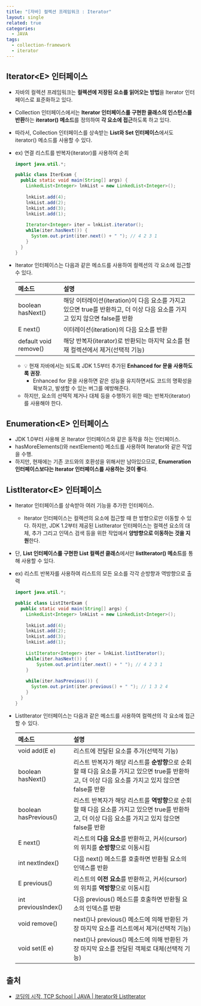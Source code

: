 ```yaml
---
title: "[자바] 컬렉션 프레임워크 : Iterator"
layout: single
related: true
categories:
  - JAVA
tags:
  - collection-framework
  - iterator
---
```


## Iterator\<E> 인터페이스
- 자바의 컬렉션 프레임워크는 **컬렉션에 저장된 요소를 읽어오는 방법**을 Iterator 인터페이스로 표준화하고 있다.
- Collection 인터페이스에서는 **Iterator 인터페이스를 구현한 클래스의 인스턴스를 반환**하는 **iterator() 메소드**를 정의하여 **각 요소에 접근**하도록 하고 있다.
- 따라서, Collection 인터페이스를 상속받는 **List와 Set 인터페이스**에서도 iterator() 메소드를 사용할 수 있다.

- ex) 연결 리스트를 반복자(iterator)를 사용하여 순회

  ```java
  import java.util.*;
  
  public class IterExam {
    public static void main(String[] args) {
      LinkedList<Integer> lnkList = new LinkedList<Integer>();
      
      lnkList.add(4);
      lnkList.add(2);
      lnkList.add(3);
      lnkList.add(1);
      
      Iterator<Integer> iter = lnkList.iterator();
      while(iter.hasNext()) {
        System.out.print(iter.next() + " "); // 4 2 3 1 
      }
    }
  }
  ```
  
- Iterator 인터페이스는 다음과 같은 메소드를 사용하여 컬렉션의 각 요소에 접근할 수 있다.

  | 메소드 | 설명 |
  |:------|:------|
  | boolean hasNext() | 해당 이터레이션(iteration)이 다음 요소를 가지고 있으면 true를 반환하고, 더 이상 다음 요소를 가지고 있지 않으면 false를 반환 |
  | E next() | 이터레이션(iteration)의 다음 요소를 반환 |
  | default void remove() | 해당 반복자(iterator)로 반환되는 마지막 요소를 현재 컬렉션에서 제거(선택적 기능) |
  
  - 💡 현재 자바에서는 되도록 JDK 1.5부터 추가된 **Enhanced for 문을 사용하도록 권장**.
    - Enhanced for 문을 사용하면 같은 성능을 유지하면서도 코드의 명확성을 확보하고, 발생할 수 있는 버그를 예방해준다.
  - 하지만, 요소의 선택적 제거나 대체 등을 수행하기 위한 때는 반복자(iterator)를 사용해야 한다.

## Enumeration\<E> 인터페이스
- JDK 1.0부터 사용해 온 Iterator 인터페이스와 같은 동작을 하는 인터페이스.
- hasMoreElements()와 nextElement() 메소드를 사용하여 Iterator와 같은 작업을 수행.
- 하지만, 현재에는 기존 코드와의 호환성을 위해서만 남아있으므로, **Enumeration 인터페이스보다는 Iterator 인터페이스를 사용하는 것이 좋다**.

## ListIterator\<E> 인터페이스
- Iterator 인터페이스를 상속받아 여러 기능을 추가한 인터페이스.
  - Iterator 인터페이스는 컬렉션의 요소에 접근할 때 한 방향으로만 이동할 수 있다. 하지만, JDK 1.2부터 제공된 ListIterator 인터페이스는 컬렉션 요소의 대체, 추가 그리고 인덱스 검색 등을 위한 작업에서 **양방향으로 이동하는 것을 지원**한다.
- 단, **List 인터페이스를 구현한 List 컬렉션 클래스**에서만 **listIterator() 메소드**를 통해 사용할 수 있다.

- ex) 리스트 반복자를 사용하여 리스트의 모든 요소를 각각 순방향과 역방향으로 출력

  ```java
  import java.util.*;
  
  public class ListIterExam {
    public static void main(String[] args) {
      LinkedList<Integer> lnkList = new LinkedList<Integer>();
      
      lnkList.add(4);
      lnkList.add(2);
      lnkList.add(3);
      lnkList.add(1);
      
      ListIterator<Integer> iter = lnkList.listIterator();
      while(iter.hasNext()) {
          System.out.print(iter.next() + " "); // 4 2 3 1 
      }
      
      while(iter.hasPrevious()) {
        System.out.print(iter.previous() + " "); // 1 3 2 4 
      }
    }
  }
  ```
  
- ListIterator 인터페이스는 다음과 같은 메소드를 사용하여 컬렉션의 각 요소에 접근할 수 있다.

  | 메소드 | 설명 |
  |:------|:------|
  | void add(E e) | 리스트에 전달된 요소를 추가(선택적 기능) |
  | boolean hasNext() | 리스트 반복자가 해당 리스트를 **순방향**으로 순회할 때 다음 요소를 가지고 있으면 true를 반환하고, 더 이상 다음 요소를 가지고 있지 않으면 false를 반환 |
  | boolean hasPrevious() | 리스트 반복자가 해당 리스트를 **역방향**으로 순회할 때 다음 요소를 가지고 있으면 true를 반환하고, 더 이상 다음 요소를 가지고 있지 않으면 false를 반환 |
  | E next() | 리스트의 **다음 요소**를 반환하고, 커서(cursor)의 위치를 **순방향**으로 이동시킴 |
  | int nextIndex() | 다음 next() 메소드를 호출하면 반환될 요소의 인덱스를 반환 |
  | E previous() | 리스트의 **이전 요소**를 반환하고, 커서(cursor)의 위치를 **역방향**으로 이동시킴 |
  | int previousIndex() | 다음 previous() 메소드를 호출하면 반환될 요소의 인덱스를 반환 |
  | void remove() | next()나 previous() 메소드에 의해 반환된 가장 마지막 요소를 리스트에서 제거(선택적 기능) |
  | void set(E e) | next()나 previous() 메소드에 의해 반환된 가장 마지막 요소를 전달된 객체로 대체(선택적 기능) |

## 출처
- [코딩의 시작, TCP School \| JAVA \| Iterator와 ListIterator](https://www.tcpschool.com/java/java_collectionFramework_iterator)
